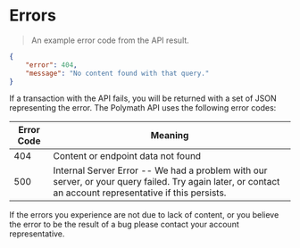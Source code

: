 # Errors

> An example error code from the API result.

```json
{
    "error": 404,
    "message": "No content found with that query."
}
```

If a transaction with the API fails, you will be returned with a set of JSON representing the error. The Polymath API uses the following error codes:


Error Code | Meaning
---------- | -------
404 | Content or endpoint data not found
500 | Internal Server Error -- We had a problem with our server, or your query failed. Try again later, or contact an account representative if this persists.

<aside class="notice">
If the errors you experience are not due to lack of content, or you believe the error to be the result of a bug please contact your account representative. 
</aside>